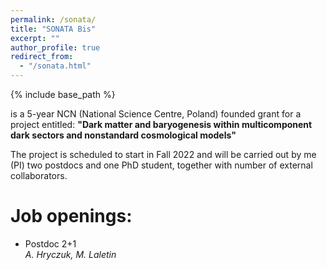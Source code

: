 ```yaml
---
permalink: /sonata/
title: "SONATA Bis"
excerpt: ""
author_profile: true
redirect_from:
  - "/sonata.html"
---
```


{% include base_path %}

is a 5-year NCN (National Science Centre, Poland) founded grant for a project  entitled:
**"Dark matter and baryogenesis within multicomponent dark sectors and nonstandard
cosmological models"**

The project is scheduled to start in Fall 2022 and will be carried out by me (PI) two postdocs and one PhD student, together with number of external collaborators.

Job openings:
======

* Postdoc 2+1 <br>
_A. Hryczuk, M. Laletin_ <br>
